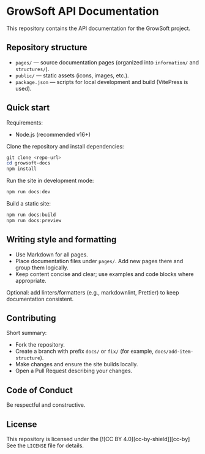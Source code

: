 # GrowSoft API Documentation

This repository contains the API documentation for the GrowSoft project.

## Repository structure

- `pages/` — source documentation pages (organized into `information/` and `structures/`).
- `public/` — static assets (icons, images, etc.).
- `package.json` — scripts for local development and build (VitePress is used).

## Quick start

Requirements:
- Node.js (recommended v16+)

Clone the repository and install dependencies:

```powershell
git clone <repo-url>
cd growsoft-docs
npm install
```

Run the site in development mode:

```powershell
npm run docs:dev
```

Build a static site:

```powershell
npm run docs:build
npm run docs:preview
```

## Writing style and formatting

- Use Markdown for all pages.
- Place documentation files under `pages/`. Add new pages there and group them logically.
- Keep content concise and clear; use examples and code blocks where appropriate.

Optional: add linters/formatters (e.g., markdownlint, Prettier) to keep documentation consistent.

## Contributing

Short summary:
- Fork the repository.
- Create a branch with prefix `docs/` or `fix/` (for example, `docs/add-item-structure`).
- Make changes and ensure the site builds locally.
- Open a Pull Request describing your changes.

## Code of Conduct

Be respectful and constructive.

## License

This repository is licensed under the [![CC BY 4.0][cc-by-shield]][cc-by]
See the `LICENSE` file for details.

